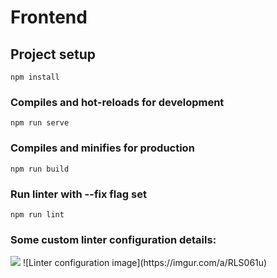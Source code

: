 # Frontend

## Project setup
```
npm install
```

### Compiles and hot-reloads for development
```
npm run serve
```

### Compiles and minifies for production
```
npm run build
```

### Run linter with --fix flag set
```
npm run lint
```

### Some custom linter configuration details:
<img src="https://imgur.com/a/RLS061u">
![Linter configuration image](https://imgur.com/a/RLS061u)